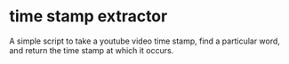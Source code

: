 # time stamp extractor
A simple script to take a youtube video time stamp, find a particular word, and return the time stamp at which it occurs.
